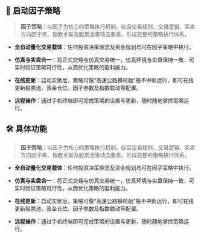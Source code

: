 ## 🚀 启动因子策略

> **因子策略**：以因子为核心的策略执行机制，综合交易规则、交易逻辑、买卖方向因子库、指数关联及股票池等动态要素，形成完整的策略执行体系。

- **全自动量化交易载体**：任何投资决策理念及资金规划均可在因子策略中执行。

- **仿真与实盘合一**：将正式交易与仿真交易统一，仿真环境与实盘保持一致，可实时验证策略可行性，从而优化策略的盈利能力。

- **在线更新**：启动实例后，策略可像“高速公路换轮胎”般不中断运行，即可在线更新股票池、资金仓位、因子参数及指数联动等配置。

- **远程操作**：通过手机终端即可完成策略的设置与更新，随时随地掌控策略运行。
 

## 🛠️ 具体功能



> **因子策略**：以因子为核心的策略执行机制，综合交易规则、交易逻辑、买卖方向因子库、指数关联及股票池等动态要素，形成完整的策略执行体系。

- **全自动量化交易载体**：任何投资决策理念及资金规划均可在因子策略中执行。

- **仿真与实盘合一**：将正式交易与仿真交易统一，仿真环境与实盘保持一致，可实时验证策略可行性，从而优化策略的盈利能力。

- **在线更新**：启动实例后，策略可像“高速公路换轮胎”般不中断运行，即可在线更新股票池、资金仓位、因子参数及指数联动等配置。

- **远程操作**：通过手机终端即可完成策略的设置与更新，随时随地掌控策略运行。
